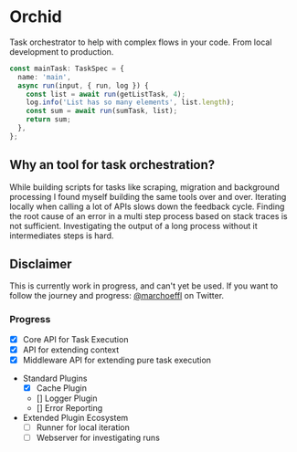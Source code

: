 # Orchid

Task orchestrator to help with complex flows in your code. From local development to production.

```typescript
const mainTask: TaskSpec = {
  name: 'main',
  async run(input, { run, log }) {
    const list = await run(getListTask, 4);
    log.info('List has so many elements', list.length);
    const sum = await run(sumTask, list);
    return sum;
  },
};
```

## Why an tool for task orchestration?

While building scripts for tasks like scraping, migration and background processing I found myself building the same tools over and over.
Iterating locally when calling a lot of APIs slows down the feedback cycle.
Finding the root cause of an error in a multi step process based on stack traces is not sufficient. Investigating the output of a long process without it intermediates steps is hard.

## Disclaimer

This is currently work in progress, and can't yet be used. If you want to follow the journey and progress:
[@marchoeffl](https://twitter.com/marchoeffl) on Twitter.

### Progress

- [x] Core API for Task Execution
- [x] API for extending context
- [x] Middleware API for extending pure task execution
- Standard Plugins
  - [x] Cache Plugin
  - [] Logger Plugin
  - [] Error Reporting
- Extended Plugin Ecosystem
  - [ ] Runner for local iteration
  - [ ] Webserver for investigating runs
